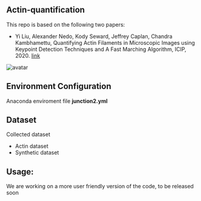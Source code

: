 Actin-quantification
-------
This repo is based on the following two papers:

* Yi Liu, Alexander Nedo, Kody Seward, Jeffrey Caplan, Chandra Kambhamettu, Quantifying Actin Filaments in Microscopic Images using Keypoint Detection Techniques and A Fast Marching Algorithm, ICIP, 2020. [link](https://ieeexplore.ieee.org/document/9191337)

![avatar](http://baidu.com/pic/doge.png)

Environment Configuration
----------------------
Anaconda enviroment file **junction2.yml**

Dataset
-------
Collected dataset
* Actin dataset
* Synthetic dataset

Usage: 
------------
We are working on a more user friendly version of the code, to be released soon





